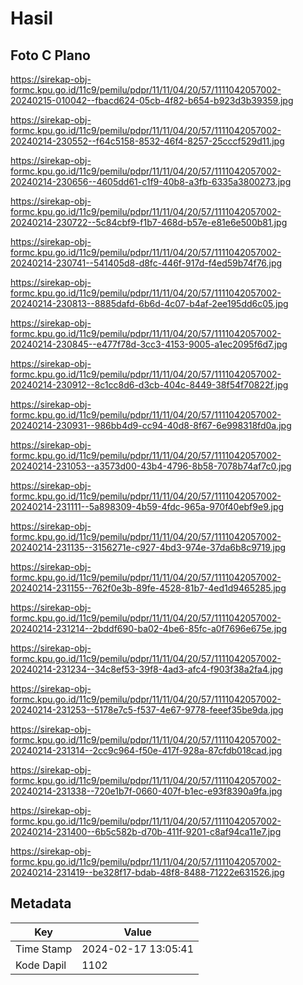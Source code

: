 # Hasil

## Foto C Plano

https://sirekap-obj-formc.kpu.go.id/11c9/pemilu/pdpr/11/11/04/20/57/1111042057002-20240215-010042--fbacd624-05cb-4f82-b654-b923d3b39359.jpg

https://sirekap-obj-formc.kpu.go.id/11c9/pemilu/pdpr/11/11/04/20/57/1111042057002-20240214-230552--f64c5158-8532-46f4-8257-25cccf529d11.jpg

https://sirekap-obj-formc.kpu.go.id/11c9/pemilu/pdpr/11/11/04/20/57/1111042057002-20240214-230656--4605dd61-c1f9-40b8-a3fb-6335a3800273.jpg

https://sirekap-obj-formc.kpu.go.id/11c9/pemilu/pdpr/11/11/04/20/57/1111042057002-20240214-230722--5c84cbf9-f1b7-468d-b57e-e81e6e500b81.jpg

https://sirekap-obj-formc.kpu.go.id/11c9/pemilu/pdpr/11/11/04/20/57/1111042057002-20240214-230741--541405d8-d8fc-446f-917d-f4ed59b74f76.jpg

https://sirekap-obj-formc.kpu.go.id/11c9/pemilu/pdpr/11/11/04/20/57/1111042057002-20240214-230813--8885dafd-6b6d-4c07-b4af-2ee195dd6c05.jpg

https://sirekap-obj-formc.kpu.go.id/11c9/pemilu/pdpr/11/11/04/20/57/1111042057002-20240214-230845--e477f78d-3cc3-4153-9005-a1ec2095f6d7.jpg

https://sirekap-obj-formc.kpu.go.id/11c9/pemilu/pdpr/11/11/04/20/57/1111042057002-20240214-230912--8c1cc8d6-d3cb-404c-8449-38f54f70822f.jpg

https://sirekap-obj-formc.kpu.go.id/11c9/pemilu/pdpr/11/11/04/20/57/1111042057002-20240214-230931--986bb4d9-cc94-40d8-8f67-6e998318fd0a.jpg

https://sirekap-obj-formc.kpu.go.id/11c9/pemilu/pdpr/11/11/04/20/57/1111042057002-20240214-231053--a3573d00-43b4-4796-8b58-7078b74af7c0.jpg

https://sirekap-obj-formc.kpu.go.id/11c9/pemilu/pdpr/11/11/04/20/57/1111042057002-20240214-231111--5a898309-4b59-4fdc-965a-970f40ebf9e9.jpg

https://sirekap-obj-formc.kpu.go.id/11c9/pemilu/pdpr/11/11/04/20/57/1111042057002-20240214-231135--3156271e-c927-4bd3-974e-37da6b8c9719.jpg

https://sirekap-obj-formc.kpu.go.id/11c9/pemilu/pdpr/11/11/04/20/57/1111042057002-20240214-231155--762f0e3b-89fe-4528-81b7-4ed1d9465285.jpg

https://sirekap-obj-formc.kpu.go.id/11c9/pemilu/pdpr/11/11/04/20/57/1111042057002-20240214-231214--2bddf690-ba02-4be6-85fc-a0f7696e675e.jpg

https://sirekap-obj-formc.kpu.go.id/11c9/pemilu/pdpr/11/11/04/20/57/1111042057002-20240214-231234--34c8ef53-39f8-4ad3-afc4-f903f38a2fa4.jpg

https://sirekap-obj-formc.kpu.go.id/11c9/pemilu/pdpr/11/11/04/20/57/1111042057002-20240214-231253--5178e7c5-f537-4e67-9778-feeef35be9da.jpg

https://sirekap-obj-formc.kpu.go.id/11c9/pemilu/pdpr/11/11/04/20/57/1111042057002-20240214-231314--2cc9c964-f50e-417f-928a-87cfdb018cad.jpg

https://sirekap-obj-formc.kpu.go.id/11c9/pemilu/pdpr/11/11/04/20/57/1111042057002-20240214-231338--720e1b7f-0660-407f-b1ec-e93f8390a9fa.jpg

https://sirekap-obj-formc.kpu.go.id/11c9/pemilu/pdpr/11/11/04/20/57/1111042057002-20240214-231400--6b5c582b-d70b-411f-9201-c8af94ca11e7.jpg

https://sirekap-obj-formc.kpu.go.id/11c9/pemilu/pdpr/11/11/04/20/57/1111042057002-20240214-231419--be328f17-bdab-48f8-8488-71222e631526.jpg


## Metadata

| Key        | Value               |
| ---------- | ------------------- |
| Time Stamp | 2024-02-17 13:05:41 |
| Kode Dapil | 1102                |



